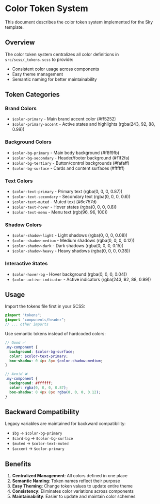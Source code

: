 # Color Token System

This document describes the color token system implemented for the Sky template.

## Overview

The color token system centralizes all color definitions in `src/scss/_tokens.scss` to provide:
- Consistent color usage across components
- Easy theme management
- Semantic naming for better maintainability

## Token Categories

### Brand Colors
- `$color-primary` - Main brand accent color (#ff5252)
- `$color-primary-accent` - Active states and highlights (rgba(243, 92, 88, 0.99))

### Background Colors
- `$color-bg-primary` - Main body background (#f8f9fb)
- `$color-bg-secondary` - Header/footer background (#f1f2fa)
- `$color-bg-tertiary` - Button/control backgrounds (#fafaff)
- `$color-bg-surface` - Cards and content surfaces (#ffffff)

### Text Colors
- `$color-text-primary` - Primary text (rgba(0, 0, 0, 0.87))
- `$color-text-secondary` - Secondary text (rgba(0, 0, 0, 0.6))
- `$color-text-muted` - Muted text (#6c757d)
- `$color-text-hover` - Hover states (rgba(0, 0, 0, 0.8))
- `$color-text-menu` - Menu text (rgb(96, 96, 100))

### Shadow Colors
- `$color-shadow-light` - Light shadows (rgba(0, 0, 0, 0.08))
- `$color-shadow-medium` - Medium shadows (rgba(0, 0, 0, 0.12))
- `$color-shadow-dark` - Dark shadows (rgba(0, 0, 0, 0.15))
- `$color-shadow-heavy` - Heavy shadows (rgba(0, 0, 0, 0.38))

### Interactive States
- `$color-hover-bg` - Hover background (rgba(0, 0, 0, 0.04))
- `$color-active-indicator` - Active indicators (rgba(243, 92, 88, 0.99))

## Usage

Import the tokens file first in your SCSS:

```scss
@import "tokens";
@import "components/header";
// ... other imports
```

Use semantic tokens instead of hardcoded colors:

```scss
// Good ✅
.my-component {
  background: $color-bg-surface;
  color: $color-text-primary;
  box-shadow: 0 4px 8px $color-shadow-medium;
}

// Avoid ❌
.my-component {
  background: #ffffff;
  color: rgba(0, 0, 0, 0.87);
  box-shadow: 0 4px 8px rgba(0, 0, 0, 0.12);
}
```

## Backward Compatibility

Legacy variables are maintained for backward compatibility:
- `$bg` → `$color-bg-primary`
- `$card-bg` → `$color-bg-surface`
- `$muted` → `$color-text-muted`
- `$accent` → `$color-primary`

## Benefits

1. **Centralized Management**: All colors defined in one place
2. **Semantic Naming**: Token names reflect their purpose
3. **Easy Theming**: Change token values to update entire theme
4. **Consistency**: Eliminates color variations across components
5. **Maintainability**: Easier to update and maintain color schemes